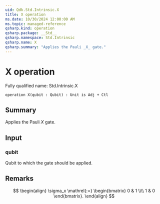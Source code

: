 ```yaml
---
uid: Qdk.Std.Intrinsic.X
title: X operation
ms.date: 10/30/2024 12:00:00 AM
ms.topic: managed-reference
qsharp.kind: operation
qsharp.package: __Std__
qsharp.namespace: Std.Intrinsic
qsharp.name: X
qsharp.summary: "Applies the Pauli _X_ gate."
---
```


# X operation

Fully qualified name: Std.Intrinsic.X

```qsharp
operation X(qubit : Qubit) : Unit is Adj + Ctl
```

## Summary
Applies the Pauli _X_ gate.

## Input
### qubit
Qubit to which the gate should be applied.

## Remarks
$$
\begin{align}
    \sigma_x \mathrel{:=}
    \begin{bmatrix}
        0 & 1 \\\\
        1 & 0
    \end{bmatrix}.
\end{align}
$$
